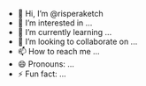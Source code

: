 - 👋 Hi, I’m @risperaketch
- 👀 I’m interested in ...
- 🌱 I’m currently learning ...
- 💞️ I’m looking to collaborate on ...
- 📫 How to reach me ...
- 😄 Pronouns: ...
- ⚡ Fun fact: ...

<!---
risperaketch/risperaketch is a ✨ special ✨ repository because its `README.md` (this file) appears on your GitHub profile.
You can click the Preview link to take a look at your changes.
--->
